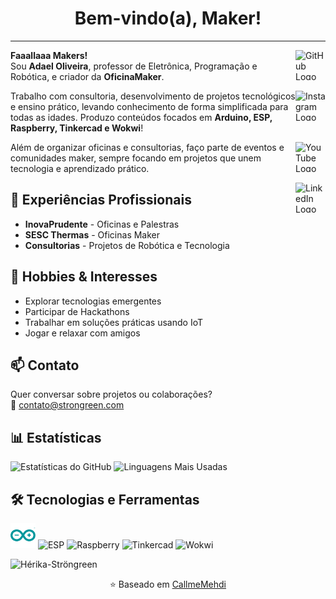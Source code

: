 <!-- Título da página centralizado -->
<h1 align="center">Bem-vindo(a), Maker!</h1>
<hr />

<!-- Link para o GitHub com logo no canto direito -->
<a href="https://github.com/strongreen" target="_blank">
  <img align="right" src="https://cdn.iconscout.com/icon/free/png-256/github-108-438008.png" width="48px" height="48px" alt="GitHub Logo">
</a>

<!-- Introdução -->
<p align="left">
  <b>Faaallaaa Makers!</b> <br/>
  Sou <b>Adael Oliveira</b>, professor de Eletrônica, Programação e Robótica, e criador da <b>OficinaMaker</b>.
</p>

<!-- Link para o Instagram com logo no canto direito -->
<a href="https://www.instagram.com/strongreen/" target="_blank">
  <img align="right" src="https://cdn.icon-icons.com/icons2/1211/PNG/512/1491579602-yumminkysocialmedia36_83067.png" width="48px" height="48px" alt="Instagram Logo">
</a>

<!-- Informações sobre carreira e conteúdos -->
<p align="left">
  Trabalho com consultoria, desenvolvimento de projetos tecnológicos e ensino prático, levando conhecimento de forma simplificada para todas as idades. Produzo conteúdos focados em <b>Arduino, ESP, Raspberry, Tinkercad e Wokwi</b>!
</p>

<!-- Link para o YouTube com logo no canto direito -->
<a href="https://www.youtube.com/herikastrongreen/" target="_blank">
  <img align="right" src="https://i.ibb.co/kSWhXVq/youtube.png" width="48px" height="48px" alt="YouTube Logo">
</a>

<!-- Informações adicionais -->
<p align="left">
  Além de organizar oficinas e consultorias, faço parte de eventos e comunidades maker, sempre focando em projetos que unem tecnologia e aprendizado prático.
</p>

<!-- Link para o LinkedIn com logo no canto direito -->
<a href="https://www.linkedin.com/in/herikastrongreen/" target="_blank">
  <img align="right" src="https://i.ibb.co/Kx2GSrT/linkedin.png" width="48px" height="48px" alt="LinkedIn Logo">
</a>

<!-- Seção de experiências -->
<h2>🚀 Experiências Profissionais</h2>
<ul>
  <li><b>InovaPrudente</b> - Oficinas e Palestras</li>
  <li><b>SESC Thermas</b> - Oficinas Maker</li>
  <li><b>Consultorias</b> - Projetos de Robótica e Tecnologia</li>
</ul>

<!-- Seção de hobbies e interesses -->
<h2>👾 Hobbies & Interesses</h2>
<ul>
  <li>Explorar tecnologias emergentes</li>
  <li>Participar de Hackathons</li>
  <li>Trabalhar em soluções práticas usando IoT</li>
  <li>Jogar e relaxar com amigos</li>
</ul>

<!-- Contato -->
<h2>📫 Contato</h2>
<p>
  Quer conversar sobre projetos ou colaborações? <br/>
  📧 <a href="mailto:contato@strongreen.com">contato@strongreen.com</a>
</p>

<!-- Estatísticas do GitHub -->
<h2>📊 Estatísticas</h2>
<p align="left">
  <img src="https://github-readme-stats.vercel.app/api?username=strongreen&count_private=true&show_icons=true&theme=graywhite&icon_color=268bd2&title_color=268bd2" alt="Estatísticas do GitHub">
  <img src="https://github-readme-stats.vercel.app/api/top-langs/?username=strongreen&layout=compact&theme=graywhite&title_color=268bd2" alt="Linguagens Mais Usadas">
</p>

<!-- Seção de tecnologias -->
<h2>🛠️ Tecnologias e Ferramentas</h2>
<p align="left">
  <!-- Ícones das tecnologias utilizadas -->
  <img src="https://raw.githubusercontent.com/devicons/devicon/master/icons/arduino/arduino-original.svg" alt="Arduino" width="40" height="40">
  <img src="https://cdn.iconscout.com/icon/free/png-256/esp-3220240937-512.png" alt="ESP" width="40" height="40">
  <img src="https://cdn.iconscout.com/icon/free/png-256/raspberry-pi-3-569594.png" alt="Raspberry" width="40" height="40">
  <img src="https://www.tinkercad.com/favicon.ico" alt="Tinkercad" width="40" height="40">
  <img src="https://raw.githubusercontent.com/andrelauria/awesome-wokwi-icons/master/icons/wokwi.svg" alt="Wokwi" width="40" height="40">
</p>

<!-- Contador de visitas -->
<p align="left">
  <img src="https://komarev.com/ghpvc/?username=strongreen" alt="Hérika-Ströngreen">
</p>

<!-- Referência -->
<p align="center">
  ⭐️ Baseado em <a href="https://github.com/CallmeMehdi">CallmeMehdi</a>
</p>

<!-- Comentários de encerramento -->
